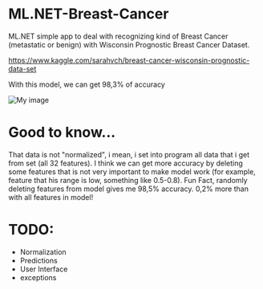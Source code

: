 # ML.NET-Breast-Cancer
ML.NET simple app to deal with recognizing kind of Breast Cancer (metastatic or benign) with Wisconsin Prognostic Breast Cancer Dataset.

https://www.kaggle.com/sarahvch/breast-cancer-wisconsin-prognostic-data-set

With this model, we can get 98,3% of accuracy

![My image](https://github.com/michasacuer/ML.NET-Breast-Cancer/blob/master/ML.NET%20-%20Breast%20Cancer/breastcancer.PNG)

# Good to know...

That data is not "normalized", i mean, i set into program all data that i get from set (all 32 features). I think we can get more accuracy by deleting some features that is not very important to make model work (for example, feature that his range is low, something like 0.5-0.8). Fun Fact, randomly deleting features from model gives me 98,5% accuracy. 0,2% more than with all features in model!

# TODO:

- Normalization
- Predictions
- User Interface
- exceptions

